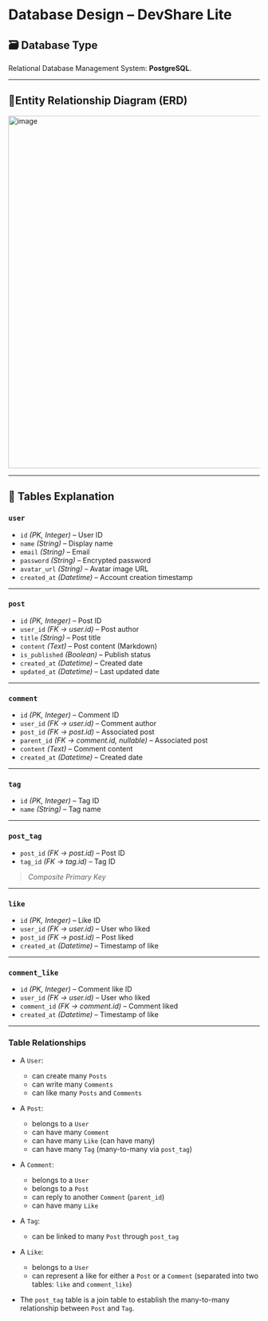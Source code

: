 
# Database Design – DevShare Lite

## 🗃️ Database Type
Relational Database Management System: **PostgreSQL**.  

---

## 🔧Entity Relationship Diagram (ERD)
<img width="1209" height="707" alt="image" src="https://github.com/user-attachments/assets/208e7bb7-d15e-4261-a833-2e7522528f78" />

---

## 📑 Tables Explanation

### `user`
- `id` *(PK, Integer)* – User ID
- `name` *(String)* – Display name 
- `email` *(String)* – Email   
- `password` *(String)* – Encrypted password
- `avatar_url` *(String)* – Avatar image URL
- `created_at` *(Datetime)* – Account creation timestamp
  
---

### `post`
- `id` *(PK, Integer)* – Post ID 
- `user_id` *(FK → user.id)* – Post author
- `title` *(String)* – Post title
- `content` *(Text)* – Post content (Markdown)
- `is_published` *(Boolean)* – Publish status
- `created_at` *(Datetime)* – Created date 
- `updated_at` *(Datetime)* – Last updated date

---

### `comment`
- `id` *(PK, Integer)* – Comment ID
- `user_id` *(FK → user.id)* – Comment author 
- `post_id` *(FK → post.id)* – Associated post
- `parent_id` *(FK → comment.id, nullable)* – Associated post  
- `content` *(Text)* – Comment content
- `created_at` *(Datetime)* – Created date

---

### `tag`
- `id` *(PK, Integer)* – Tag ID  
- `name` *(String)* – Tag name

---

### `post_tag`
- `post_id` *(FK → post.id)* – Post ID 
- `tag_id` *(FK → tag.id)* – Tag ID
> *Composite Primary Key*  

---

### `like`
- `id` *(PK, Integer)* – Like ID
- `user_id` *(FK → user.id)* – User who liked
- `post_id` *(FK → post.id)* – Post liked
- `created_at` *(Datetime)* – Timestamp of like

---

### `comment_like`
- `id` *(PK, Integer)* – Comment like ID 
- `user_id` *(FK → user.id)* – User who liked 
- `comment_id` *(FK → comment.id)* – Comment liked
- `created_at` *(Datetime)* – Timestamp of like

---

### Table Relationships

- A `User`:
  - can create many `Posts`
  - can write many `Comments`
  - can like many `Posts` and `Comments`

- A `Post`:
  - belongs to a `User`
  - can have many `Comment`
  - can have many `Like` (can have many)
  - can have many `Tag` (many-to-many via `post_tag`)

- A `Comment`:
  - belongs to a `User`
  - belongs to a `Post`
  - can reply to another `Comment` (`parent_id`)
  - can have many `Like`

- A `Tag`:
  - can be linked to many `Post` through `post_tag`

- A `Like`:
  - belongs to a `User`
  - can represent a like for either a `Post` or a `Comment` (separated into two tables: `like` and `comment_like`)

- The `post_tag` table is a join table to establish the many-to-many relationship between `Post` and `Tag`.
